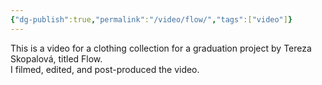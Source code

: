 ```yaml
---
{"dg-publish":true,"permalink":"/video/flow/","tags":["video"]}
---
```


This is a video for a clothing collection for a graduation project by Tereza Skopalová, titled Flow.  
I filmed, edited, and post-produced the video.